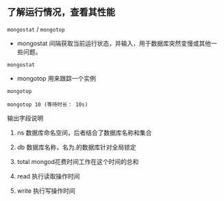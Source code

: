 
## 了解运行情况，查看其性能

`mongostat` / `mongotop`

* mongostat 间隔获取当前运行状态，并输入，用于数据库突然变慢或其他一些问题。

```
mongostat
```

* mongotop 用来跟踪一个实例

```
mongotop

mongotop 10 (等待时长： 10s)
```

输出字段说明

1. ns 数据库命名空间，后者结合了数据库名称和集合

2. db 数据库名称，名为.的数据库针对全局锁定

3. total mongod花费时间工作在这个时间的总和

4. read 执行读取操作时间

5. write 执行写操作时间






































